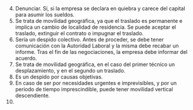 4. Denunciar. Sí, si la empresa se declara en quiebra y carece del capital para asumir los sueldos.
5. Se trata de movilidad geográfica, ya que el traslado es permanente e implica un cambio de localidad de residencia. Se puede aceptar el traslado, extinguir el contrato o impugnar el traslado. 
6. Sería un despido colectivo. Antes de proceder, se debe tener comunicación con la Autoridad Laboral y la misma debe recabar un informe. Tras el fin de las negociaciones, la empresa debe informar del acuerdo. 
7. Se trata de movilidad geográfica, en el caso del primer técnico un desplazamiento, y en el segundo un traslado.
8. Es un despido por causas objetivas.
9. En caso de ser por necesidades urgentes e imprevisibles, y por un periodo de tiempo imprescindible, puede tener movilidad vertical descendiente. 
10. 
